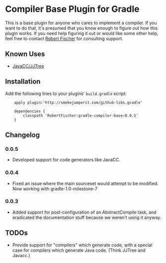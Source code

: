 # Compiler Base Plugin for Gradle

This is a base plugin for anyone who cares to implement a compiler. If you want to do that, it's presumed that you know enough to 
figure out how this plugin works.  If you need help figuring it out or would like some other help, feel free to contact 
[Robert Fischer](http://github.com/RobertFischer/) for consulting support.

## Known Uses

* [JavaCC/JJTree](http://github.com/RobertFischer/Gradle-Javacc-Plugin) 

## Installation

Add the following lines to your plugins' `build.gradle` script:

		apply plugin:'http://smokejumperit.com/github-libs.gradle'

		dependencies {
			classpath 'RobertFischer:gradle-compiler-base:0.0.5'
		}

## Changelog

### 0.0.5

* Developed support for code generators like JavaCC.

### 0.0.4

* Fixed an issue where the main sourceset would attempt to be modified. Now working with gradle-1.0-milestone-7

### 0.0.3

* Added support for post-configuration of an AbstractCompile task, and eradicated the documentation stuff because we weren't using it anyway.

## TODOs 

* Provide support for "compilers" which generate code, with a special case for compilers which generate Java code. (Think JJTree and Javacc.)

